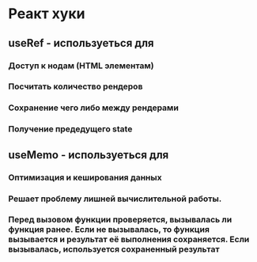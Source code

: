 # Реакт хуки

## useRef - используеться для

### Доступ к нодам (HTML элементам)

### Посчитать количество рендеров

### Сохранение чего либо между рендерами

### Получение предедущего state

## useMemo - используеться для

### Оптимизация и кеширования данных

### Решает проблему лишней вычислительной работы.

### Перед вызовом функции проверяется, вызывалась ли функция ранее. Если не вызывалась, то функция вызывается и результат её выполнения сохраняется. Если вызывалась, используется сохраненный результат
